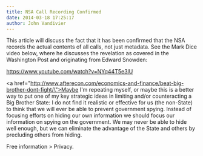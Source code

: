 ```yaml
---
title: NSA Call Recording Confirmed
date: 2014-03-18 17:25:17
author: John Vandivier
---
```




This article will discuss the fact that it has been confirmed that the NSA records the actual contents of all calls, not just metadata. See the Mark Dice video below, where he discusses the revelation as covered in the Washington Post and originating from Edward Snowden:

https://www.youtube.com/watch?v=NYq44T5e3lU

<a href=\"http://www.afterecon.com/economics-and-finance/beat-big-brother-dont-fight/\">Maybe I'm repeating myself</a>, or maybe this is a better way to put one of my key strategic ideas in limiting and/or counteracting a Big Brother State: I do not find it realistic or effective for us (the non-State) to think that we will ever be able to prevent government spying. Instead of focusing efforts on hiding our own information we should focus our information on spying on the government. We may never be able to hide well enough, but we can eliminate the advantage of the State and others by precluding others from hiding.

Free information &gt; Privacy.